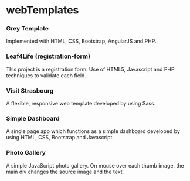 # webTemplates

### Grey Template

Implemented with HTML, CSS, Bootstrap, AngularJS and PHP.


### Leaf4Life (registration-form)

This project is a registration form. Use of HTML5, Javascript and PHP techniques to validate each field.


### Visit Strasbourg

A flexible, responsive web template developed by using Sass.


### Simple Dashboard

A single page app which functions as a simple dashboard developed by using HTML, CSS, Bootstrap and Javascript. 


### Photo Gallery

A simple JavaScript photo gallery. On mouse over each thumb image, the main div changes the source image and the text.
